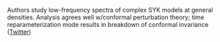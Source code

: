 
Authors study low-frequency spectra of complex SYK models at general densities. Analysis agrees well w/conformal perturbation theory; time reparameterization mode results in breakdown of conformal invariance ([Twitter](https://twitter.com/JoshuahHeath/status/1318912491167092736))
